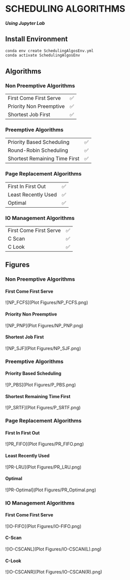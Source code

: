 # SCHEDULING ALGORITHMS
##### Using Jupyter Lab


## Install Environment
```bash
conda env create SchedulingAlgosEnv.yml
conda activate SchedulingAlgosEnv
```

## Algorithms
### Non Preemptive Algorithms

| | |
|---------------|----------------|
| First Come First Serve | ✅ |
| Priority Non Preemptive | ✅ |
| Shortest Job First | ✅ |

### Preemptive Algorithms

| | |
|---------------|----------------|
| Priority Based Scheduling | ✅ |
| Round-Robin Scheduling | ✅ |
| Shortest Remaining Time First | ✅ |

### Page Replacement Algorithms

| | |
|---------------|----------------|
| First In First Out  | ✅ |
| Least Recently Used | ✅ |
| Optimal | ✅ |

### IO Management Algorithms

| | |
|---------------|----------------|
| First Come First Serve | ✅ |
| C Scan | ✅ |
| C Look | ✅ |

## Figures
### Non Preemptive Algorithms
#### First Come First Serve
![NP_FCFS](Plot Figures/NP_FCFS.png)
#### Priority Non Preemptive
![NP_PNP](Plot Figures/NP_PNP.png)
#### Shortest Job First
![NP_SJF](Plot Figures/NP_SJF.png)

### Preemptive Algorithms
#### Priority Based Scheduling
![P_PBS](Plot Figures/P_PBS.png)
#### Shortest Remaining Time First
![P_SRTF](Plot Figures/P_SRTF.png)

### Page Replacement Algorithms
#### First In First Out
![PR_FIFO](Plot Figures/PR_FIFO.png)
#### Least Recently Used
![PR-LRU](Plot Figures/PR_LRU.png)
#### Optimal
![PR-Optimal](Plot Figures/PR_Optimal.png)

### IO Management Algorithms
#### First Come First Serve
![IO-FIFO](Plot Figures/IO-FIFO.png)
#### C-Scan
![IO-CSCANL](Plot Figures/IO-CSCAN(L).png)
#### C-Look
![IO-CSCANR](Plot Figures/IO-CSCAN(R).png)